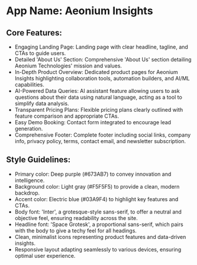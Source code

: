 # **App Name**: Aeonium Insights

## Core Features:

- Engaging Landing Page: Landing page with clear headline, tagline, and CTAs to guide users.
- Detailed 'About Us' Section: Comprehensive 'About Us' section detailing Aeonium Technologies' mission and values.
- In-Depth Product Overview: Dedicated product pages for Aeonium Insights highlighting collaboration tools, automation builders, and AI/ML capabilities.
- AI-Powered Data Queries: AI assistant feature allowing users to ask questions about their data using natural language, acting as a tool to simplify data analysis.
- Transparent Pricing Plans: Flexible pricing plans clearly outlined with feature comparison and appropriate CTAs.
- Easy Demo Booking: Contact form integrated to encourage lead generation.
- Comprehensive Footer: Complete footer including social links, company info, privacy policy, terms, contact email, and newsletter subscription.

## Style Guidelines:

- Primary color: Deep purple (#673AB7) to convey innovation and intelligence.
- Background color: Light gray (#F5F5F5) to provide a clean, modern backdrop.
- Accent color: Electric blue (#03A9F4) to highlight key features and CTAs.
- Body font: 'Inter', a grotesque-style sans-serif, to offer a neutral and objective feel, ensuring readability across the site.
- Headline font: 'Space Grotesk', a proportional sans-serif, which pairs with the body to give a techy feel for all headings.
- Clean, minimalist icons representing product features and data-driven insights.
- Responsive layout adapting seamlessly to various devices, ensuring optimal user experience.